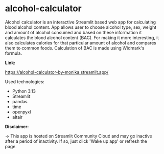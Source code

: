 # alcohol-calculator
Alcohol calculator is an interactive Streamlit based web app for calculating blood alcohol content. 
App allows user to choose alcohol type, sex, weight and amount of alcohol consumed and based on these information it calculates the 
blood alcohol content (BAC). 
For making it more interesting, it also calculates calories for that particular amount of alcohol and compares them
to common foods.
Calculation of BAC is made using Widmark's formula.

**Link:**

https://alcohol-calculator-by-monika.streamlit.app/

Used technologies:
- Python 3.13
- Streamlit
- pandas
- time
- openpyxl
- altair

**Disclaimer:**

-> This app is hosted on Streamlit Community Cloud and may go inactive after a period of inactivity. If so, just click 'Wake up app' or refresh the page.
